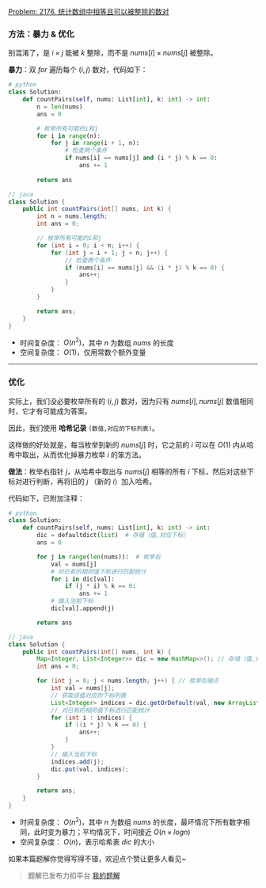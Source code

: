 [Problem: 2176. 统计数组中相等且可以被整除的数对](https://leetcode.cn/problems/count-equal-and-divisible-pairs-in-an-array/description/)

### 方法：暴力 & 优化

别混淆了，是 $i\times j$ 能被 $k$ 整除，而不是 $nums[i]\times nums[j]$ 被整除。

**暴力**：双 $for$ 遍历每个 $(i,j)$ 数对，代码如下：

```Python
# python
class Solution:
    def countPairs(self, nums: List[int], k: int) -> int:
        n = len(nums)
        ans = 0

        # 枚举所有可能的i和j
        for i in range(n):
            for j in range(i + 1, n):
                # 检查两个条件
                if nums[i] == nums[j] and (i * j) % k == 0:
                    ans += 1
        
        return ans
```

```Java
// java
class Solution {
    public int countPairs(int[] nums, int k) {
        int n = nums.length;
        int ans = 0;

        // 枚举所有可能的i和j
        for (int i = 0; i < n; i++) {
            for (int j = i + 1; j < n; j++) {
                // 检查两个条件
                if (nums[i] == nums[j] && (i * j) % k == 0) {
                    ans++;
                }
            }
        }

        return ans;
    }
}
```

- 时间复杂度： $O(n^2)$，其中 $n$ 为数组 $nums$ 的长度
- 空间复杂度： $O(1)$，仅用常数个额外变量

---

### 优化

实际上，我们没必要枚举所有的 $(i,j)$ 数对，因为只有 $nums[i],nums[j]$ 数值相同时，它才有可能成为答案。

因此，我们使用 **哈希记录** `(数值,对应的下标列表)`。

这样做的好处就是，每当枚举到新的 $nums[j]$ 时，它之前的 $i$ 可以在 $O(1)$ 内从哈希中取出，从而优化掉暴力枚举 $i$ 的笨方法。

**做法**：枚举右指针 $j$，从哈希中取出与 $nums[j]$ 相等的所有 $i$ 下标，然后对这些下标对进行判断，再将旧的 $j$ （新的 $i$）加入哈希。

代码如下，已附加注释：

```Python
# python
class Solution:
    def countPairs(self, nums: List[int], k: int) -> int:
        dic = defaultdict(list)  # 存储（值,对应下标）
        ans = 0

        for j in range(len(nums)):  # 枚举右
            val = nums[j]
            # 对已有的相同值下标进行匹配统计
            for i in dic[val]:
                if (j * i) % k == 0:
                    ans += 1
            # 插入当前下标
            dic[val].append(j)

        return ans
```

```Java
// java
class Solution {
    public int countPairs(int[] nums, int k) {
        Map<Integer, List<Integer>> dic = new HashMap<>(); // 存储（值,对应下标列表）
        int ans = 0;

        for (int j = 0; j < nums.length; j++) { // 枚举右端点
            int val = nums[j];
            // 获取该值对应的下标列表
            List<Integer> indices = dic.getOrDefault(val, new ArrayList<>());
            // 对已有的相同值下标进行匹配统计
            for (int i : indices) {
                if ((i * j) % k == 0) {
                    ans++;
                }
            }
            // 插入当前下标
            indices.add(j);
            dic.put(val, indices);
        }

        return ans;
    }
}
```

- 时间复杂度： $O(n^2)$，其中 $n$ 为数组 $nums$ 的长度，最坏情况下所有数字相同，此时变为暴力；平均情况下，时间接近 $O(n\times logn)$
- 空间复杂度： $O(n)$，表示哈希表 $dic$ 的大小

如果本篇题解你觉得写得不错，欢迎点个赞让更多人看见~

> 题解已发布力扣平台 [我的题解](https://leetcode.cn/problems/count-equal-and-divisible-pairs-in-an-array/solutions/3653781/shuang-jie-bao-li-mei-ju-you-hua-xiang-x-n5bh/)
